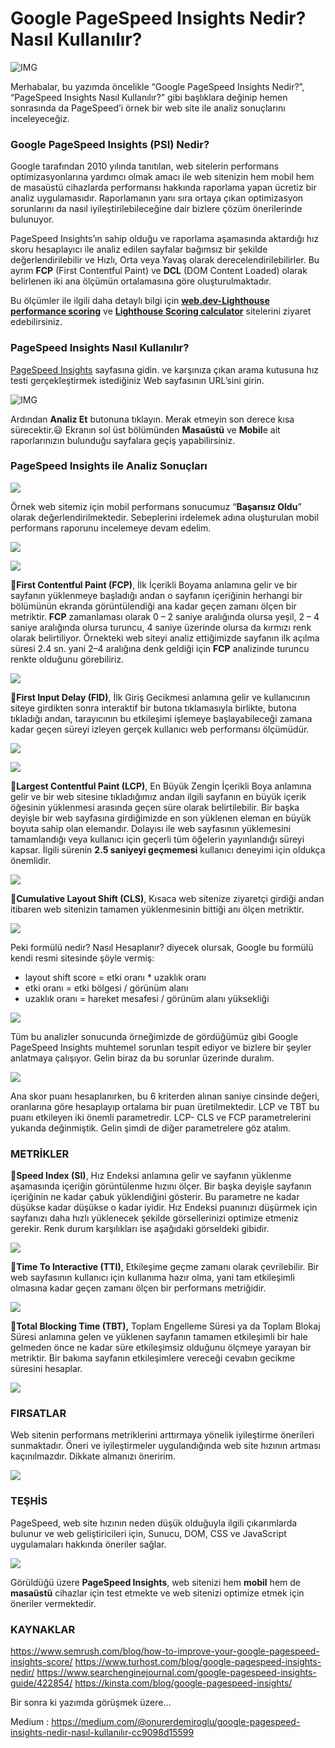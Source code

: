 # Google PageSpeed Insights Nedir? Nasıl Kullanılır?

![IMG](https://miro.medium.com/max/700/1*aaNGbCNoWHb9JBc8an3Tqg.png)


Merhabalar, bu yazımda öncelikle “Google PageSpeed Insights Nedir?”, “PageSpeed Insights Nasıl Kullanılır?” gibi başlıklara değinip hemen sonrasında da PageSpeed’i örnek bir web site ile analiz sonuçlarını inceleyeceğiz.

### Google PageSpeed Insights (PSI) Nedir?

Google tarafından 2010 yılında tanıtılan, web sitelerin performans optimizasyonlarına yardımcı olmak amacı ile web sitenizin hem mobil hem de masaüstü cihazlarda performansı hakkında raporlama yapan ücretiz bir analiz uygulamasıdır. Raporlamanın yanı sıra ortaya çıkan optimizasyon sorunlarını da nasıl iyileştirilebileceğine dair bizlere çözüm önerilerinde bulunuyor.

PageSpeed Insights’ın sahip olduğu ve raporlama aşamasında aktardığı hız skoru hesaplayıcı ile analiz edilen sayfalar bağımsız bir şekilde değerlendirilebilir ve Hızlı, Orta veya Yavaş olarak derecelendirilebilirler. Bu ayrım **FCP** (First Contentful Paint) ve **DCL** (DOM Content Loaded) olarak belirlenen iki ana ölçümün ortalamasına göre oluşturulmaktadır.

Bu ölçümler ile ilgili daha detaylı bilgi için **[web.dev-Lighthouse performance scoring](https://web.dev/performance-scoring/)** ve **[Lighthouse Scoring calculator](https://googlechrome.github.io/lighthouse/scorecalc/)** sitelerini ziyaret edebilirsiniz.

### PageSpeed Insights Nasıl Kullanılır?

[PageSpeed Insights](https://pagespeed.web.dev/) sayfasına gidin. ve karşınıza çıkan arama kutusuna hız testi gerçekleştirmek istediğiniz Web sayfasının URL’sini girin.

![IMG](https://miro.medium.com/max/700/1*kmvlndFHtFFKKbYzmehr3A.png)

Ardından **Analiz Et** butonuna tıklayın. Merak etmeyin son derece kısa sürecektir.😃 Ekranın sol üst bölümünden **Masaüstü** ve **Mobil**e ait raporlarınızın bulunduğu sayfalara geçiş yapabilirsiniz.

### PageSpeed Insights ile Analiz Sonuçları

![](https://miro.medium.com/max/700/1*7fgk40FhTDpku3XmOsE9uw.png)

Örnek web sitemiz için mobil performans sonucumuz “**Başarısız Oldu**” olarak değerlendirilmektedir. Sebeplerini irdelemek adına oluşturulan mobil performans raporunu incelemeye devam edelim.

![](https://miro.medium.com/max/700/1*JBQYBETLom1HNZBZJGivaw.png)

![](https://miro.medium.com/max/700/1*Y2A3E4QqZ6JgmZBZRgVUHA.png)

📌**First Contentful Paint (FCP)**, İlk İçerikli Boyama anlamına gelir ve bir sayfanın yüklenmeye başladığı andan o sayfanın içeriğinin herhangi bir bölümünün ekranda görüntülendiği ana kadar geçen zamanı ölçen bir metriktir. **FCP** zamanlaması olarak 0 – 2 saniye aralığında olursa yeşil, 2 – 4 saniye aralığında olursa turuncu, 4 saniye üzerinde olursa da kırmızı renk olarak belirtiliyor. Örnekteki web siteyi analiz ettiğimizde sayfanın ilk açılma süresi 2.4 sn. yani 2–4 aralığına denk geldiği için **FCP** analizinde turuncu renkte olduğunu görebiliriz.

![](https://miro.medium.com/max/700/1*JeSPP3DFSUPr5vi-89PjWA.png)

📌**First Input Delay (FID)**, İlk Giriş Gecikmesi anlamına gelir ve kullanıcının siteye girdikten sonra interaktif bir butona tıklamasıyla birlikte, butona tıkladığı andan, tarayıcının bu etkileşimi işlemeye başlayabileceği zamana kadar geçen süreyi izleyen gerçek kullanıcı web performansı ölçümüdür.

![](https://miro.medium.com/max/700/1*og_RA_FTcswVtaTqDRGMuQ.png)

![](https://miro.medium.com/max/605/1*05CFR8dwC3yqMxWRPx97bQ.png)

📌**Largest Contentful Paint (LCP)**, En Büyük Zengin İçerikli Boya anlamına gelir ve bir web sitesine tıkladığımız andan ilgili sayfanın en büyük içerik öğesinin yüklenmesi arasında geçen süre olarak belirtilebilir. Bir başka deyişle bir web sayfasına girdiğimizde en son yüklenen eleman en büyük boyuta sahip olan elemandır. Dolayısı ile web sayfasının yüklemesini tamamlandığı veya kullanıcı için geçerli tüm öğelerin yayınlandığı süreyi kapsar. İlgili sürenin **2.5 saniyeyi geçmemesi** kullanıcı deneyimi için oldukça önemlidir.

![](https://miro.medium.com/max/700/1*i983Pgp1G6-GGJRwjS2XWA.png)

📌**Cumulative Layout Shift (CLS)**, Kısaca web sitenize ziyaretçi girdiği andan itibaren web sitenizin tamamen yüklenmesinin bittiği anı ölçen metriktir.

![](https://miro.medium.com/max/700/1*2R-7OU72RZA7qgM0vSq9FA.png)

Peki formülü nedir? Nasıl Hesaplanır? diyecek olursak, Google bu formülü kendi resmi sitesinde şöyle vermiş:

* layout shift score = etki oranı * uzaklık oranı
* etki oranı = etki bölgesi / görünüm alanı
* uzaklık oranı = hareket mesafesi / görünüm alanı yüksekliği

![](https://miro.medium.com/max/700/1*7-7Mc5GssCTLU9YEzknixQ.jpeg)

Tüm bu analizler sonucunda örneğimizde de gördüğümüz gibi Google PageSpeed Insights muhtemel sorunları tespit ediyor ve bizlere bir şeyler anlatmaya çalışıyor. Gelin biraz da bu sorunlar üzerinde duralım.

![](https://miro.medium.com/max/700/1*1SpBvydV3gkBreY7LEnavg.png)

Ana skor puanı hesaplanırken, bu 6 kriterden alınan saniye cinsinde değeri, oranlarına göre hesaplayıp ortalama bir puan üretilmektedir. LCP ve TBT bu puanı etkileyen iki önemli parametredir. LCP- CLS ve FCP parametrelerini yukarıda değinmiştik. Gelin şimdi de diğer parametrelere göz atalım.

### METRİKLER

📌**Speed Index (SI)**, Hız Endeksi anlamına gelir ve sayfanın yüklenme aşamasında içeriğin görüntülenme hızını ölçer. Bir başka deyişle sayfanın içeriğinin ne kadar çabuk yüklendiğini gösterir. Bu parametre ne kadar düşükse kadar düşükse o kadar iyidir. Hız Endeksi puanınızı düşürmek için sayfanızı daha hızlı yüklenecek şekilde görsellerinizi optimize etmeniz gerekir. Renk durum karşılıkları ise aşağıdaki görseldeki gibidir.

![](https://miro.medium.com/max/700/1*-oJcxgNRqaWhIaw2GBXutg.png)

📌**Time To Interactive (TTI)**, Etkileşime geçme zamanı olarak çevrilebilir. Bir web sayfasının kullanıcı için kullanıma hazır olma, yani tam etkileşimli olmasına kadar geçen zamanı ölçen bir performans metriğidir.

![](https://miro.medium.com/max/700/1*W78Qh4oTy7EUQDoWo_83CA.png)

📌**Total Blocking Time (TBT),** Toplam Engelleme Süresi ya da Toplam Blokaj Süresi anlamına gelen ve yüklenen sayfanın tamamen etkileşimli bir hale gelmeden önce ne kadar süre etkileşimsiz olduğunu ölçmeye yarayan bir metriktir. Bir bakıma sayfanın etkileşimlere vereceği cevabın gecikme süresini hesaplar.

![](https://miro.medium.com/max/700/1*hpg04Y6p4cdq0xaGiQp0kA.png)

### FIRSATLAR

Web sitenin performans metriklerini arttırmaya yönelik iyileştirme önerileri sunmaktadır. Öneri ve iyileştirmeler uygulandığında web site hızının artması kaçınılmazdır. Dikkate almanızı öneririm.

![](https://miro.medium.com/max/700/1*nbX1mt-RimvtLv7fZW6lPw.png)

### TEŞHİS
PageSpeed, web site hızının neden düşük olduğuyla ilgili çıkarımlarda bulunur ve web geliştiricileri için, Sunucu, DOM, CSS ve JavaScript uygulamaları hakkında öneriler sağlar.

![](https://miro.medium.com/max/700/1*sJmYnBiDO4AeKHOVWDv_aw.png)

Görüldüğü üzere **PageSpeed Insights**, web sitenizi hem **mobil** hem de **masaüstü** cihazlar için test etmekte ve web sitenizi optimize etmek için öneriler vermektedir.

### KAYNAKLAR

https://www.semrush.com/blog/how-to-improve-your-google-pagespeed-insights-score/
https://www.turhost.com/blog/google-pagespeed-insights-nedir/
https://www.searchenginejournal.com/google-pagespeed-insights-guide/422854/
https://kinsta.com/blog/google-pagespeed-insights/

Bir sonra ki yazımda görüşmek üzere…



Medium : 
https://medium.com/@onurerdemiroglu/google-pagespeed-insights-nedir-nasıl-kullanılır-cc9098d15599